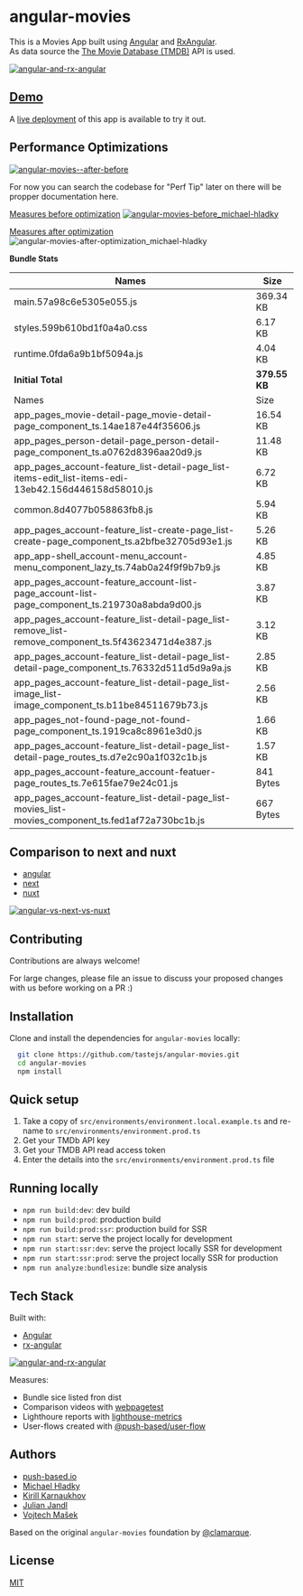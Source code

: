 # angular-movies

This is a Movies App built using [Angular](https://angular.io) and [RxAngular](https://github.com/rx-angular/rx-angular).  
As data source the [The Movie Database (TMDB)](https://www.themoviedb.org/) API is used.  

[![angular-and-rx-angular](https://user-images.githubusercontent.com/10064416/154189195-c32cbdec-b061-46a5-8590-a9e3d8dc050a.png)](https://www.rx-angular.io/)


## [Demo](https://angular-movies-a12d3.web.app/list/category/popular)

A [live deployment](https://angular-movies-a12d3.web.app/list/category/popular) of this app is available to try it out.


## Performance Optimizations 


[![angular-movies--after-before](https://user-images.githubusercontent.com/10064416/155904454-f70b5bb5-6591-497a-9d21-dca0e2940566.gif)](https://www.webpagetest.org/video/compare.php?tests=220216_BiDcPP_CVM,220216_AiDcBN_ETK)


For now you can search the codebase for "Perf Tip" later on there will be propper documentation here.


[Measures before optimization](https://lighthouse-metrics.com/checks/9ddeb46e-2c28-453c-b719-cf080a01b13c)
[![angular-movies-before_michael-hladky](https://user-images.githubusercontent.com/10064416/137785051-1cf9f63a-e803-4d92-a952-c327b7628530.PNG)](https://lighthouse-metrics.com/checks/9ddeb46e-2c28-453c-b719-cf080a01b13c)


[Measures after optimization](https://lighthouse-metrics.com/checks/6a888a17-b17b-46a6-abc9-e605b73a530c/runs/503701ad-36aa-43ad-8de3-cb40e775c770)
![angular-movies-after-optimization_michael-hladky](https://user-images.githubusercontent.com/10064416/146446241-ad9eeed4-b0a4-44a2-a88e-4ea7c97e1acf.PNG)


**Bundle Stats**














<!-- bundle-stats-start -->
| Names             |       Size |
| ---               | ---        |
| main.57a98c6e5305e055.js           | 369.34 KB |
| styles.599b610bd1f0a4a0.css           | 6.17 KB |
| runtime.0fda6a9b1bf5094a.js           | 4.04 KB |
  | **Initial Total** | **379.55 KB** |
  | Names             |       Size |
| app_pages_movie-detail-page_movie-detail-page_component_ts.14ae187e44f35606.js           | 16.54 KB |
| app_pages_person-detail-page_person-detail-page_component_ts.a0762d8396aa20d9.js           | 11.48 KB |
| app_pages_account-feature_list-detail-page_list-items-edit_list-items-edi-13eb42.156d446158d58010.js           | 6.72 KB |
| common.8d4077b058863fb8.js           | 5.94 KB |
| app_pages_account-feature_list-create-page_list-create-page_component_ts.a2bfbe32705d93e1.js           | 5.26 KB |
| app_app-shell_account-menu_account-menu_component_lazy_ts.74ab0a24f9f9b7b9.js           | 4.85 KB |
| app_pages_account-feature_account-list-page_account-list-page_component_ts.219730a8abda9d00.js           | 3.87 KB |
| app_pages_account-feature_list-detail-page_list-remove_list-remove_component_ts.5f43623471d4e387.js           | 3.12 KB |
| app_pages_account-feature_list-detail-page_list-detail-page_component_ts.76332d511d5d9a9a.js           | 2.85 KB |
| app_pages_account-feature_list-detail-page_list-image_list-image_component_ts.b11be84511679b73.js           | 2.56 KB |
| app_pages_not-found-page_not-found-page_component_ts.1919ca8c8961e3d0.js           | 1.66 KB |
| app_pages_account-feature_list-detail-page_list-detail-page_routes_ts.d7e2c90a1f032c1b.js           | 1.57 KB |
| app_pages_account-feature_account-featuer-page_routes_ts.7e615fae79e24c01.js           | 841 Bytes |
| app_pages_account-feature_list-detail-page_list-movies_list-movies_component_ts.fed1af72a730bc1b.js           | 667 Bytes |
<!-- bundle-stats-end -->















## Comparison to next and nuxt

- [angular](https://angular-movies-a12d3.web.app/list/category/popular)
- [next](https://movies.zaps.dev/?category=Popular&page=1)
- [nuxt](https://movies.jason.codes/movie/category/popular)

[![angular-vs-next-vs-nuxt](https://user-images.githubusercontent.com/10064416/155904543-333e1c25-7c01-470a-b399-40eee4c9d02c.gif)](https://www.webpagetest.org/video/compare.php?tests=220216_AiDcBJ_EAA,220216_BiDcER_CDY,220216_BiDc68_CDZ)

## Contributing

Contributions are always welcome! 

For large changes, please file an issue to discuss your proposed changes with us before working on a PR :)

## Installation 

Clone and install the dependencies for `angular-movies` locally:

```bash 
  git clone https://github.com/tastejs/angular-movies.git
  cd angular-movies 
  npm install
```

## Quick setup

1. Take a copy of `src/environments/environment.local.example.ts` and re-name to `src/environments/environment.prod.ts` 
2. Get your TMDb API key
3. Get your TMDB API read access token
4. Enter the details into the `src/environments/environment.prod.ts` file
    
## Running locally

* `npm run build:dev`: dev build
* `npm run build:prod`: production build
* `npm run build:prod:ssr`: production build for SSR
* `npm run start`: serve the project locally for development
* `npm run start:ssr:dev`: serve the project locally SSR for development
* `npm run start:ssr:prod`: serve the project locally SSR for production
* `npm run analyze:bundlesize`: bundle size analysis 

## Tech Stack

Built with: 

* [Angular](https://angular.io)
* [rx-angular](https://github.com/rx-angular/rx-angular)

[![angular-and-rx-angular](https://user-images.githubusercontent.com/10064416/154189195-c32cbdec-b061-46a5-8590-a9e3d8dc050a.png)](https://www.rx-angular.io/)

Measures:
* Bundle sice listed fron dist
* Comparison videos with [webpagetest](https://www.webpagetest.org)
* Lighthoure reports with [lighthouse-metrics](https://lighthouse-metrics.com)
* User-flows created with [@push-based/user-flow](https://www.npmjs.com/package/@push-based/user-flow)

## Authors

- [push-based.io](https://push-based.io)
- [Michael Hladky](https://github.com/BioPhoton)
- [Kirill Karnaukhov](https://github.com/Karnaukhov-kh)
- [Julian Jandl](https://github.com/HoebbelsB)
- [Vojtech Mašek](https://github.com/vmasek)


Based on the original `angular-movies` foundation by [@clamarque](https://github.com/clamarque/angular-movies).
  
## License

[MIT](https://choosealicense.com/licenses/mit/)
